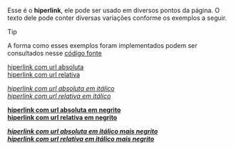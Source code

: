 Esse é o **hiperlink**, ele pode ser usado em diversos pontos da página. O texto dele pode conter diversas variações conforme os exemplos a seguir.

>[!TIP]
>A forma como esses exemplos foram implementados podem ser consultados nesse [código fonte](https://github.com/eportella/markdown-to-html-builder/tree/main/a/README.md)

[hiperlink com url absoluta](https://github.com)\
[hiperlink com url relativa](/)

[*hiperlink com url absoluta em itálico*](https://github.com)\
[*hiperlink com url relativa em itálico*](/)

[**hiperlink com url absoluta em negrito**](https://github.com)\
[**hiperlink com url relativa em negrito**](/)

[***hiperlink com url absoluta em itálico mais negrito***](https://github.com)\
[***hiperlink com url relativa em itálico mais negrito***](/)
